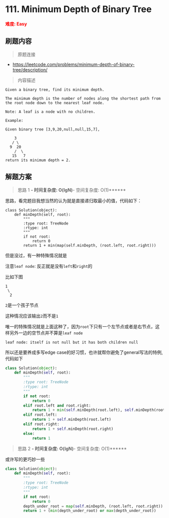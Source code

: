# 111. Minimum Depth of Binary Tree

**<font color=red>难度: Easy</font>**

## 刷题内容

> 原题连接

* https://leetcode.com/problems/minimum-depth-of-binary-tree/description/

> 内容描述

```
Given a binary tree, find its minimum depth.

The minimum depth is the number of nodes along the shortest path from the root node down to the nearest leaf node.

Note: A leaf is a node with no children.

Example:

Given binary tree [3,9,20,null,null,15,7],

    3
   / \
  9  20
    /  \
   15   7
return its minimum depth = 2.
```

## 解题方案

> 思路 1
******- 时间复杂度: O(lgN)******- 空间复杂度: O(1)******


思路，看完题目我想当然的认为就是直接递归取最小的值，代码如下：
```
class Solution(object):
    def minDepth(self, root):
        """
        :type root: TreeNode
        :rtype: int
        """
        if not root:
            return 0
        return 1 + min(map(self.minDepth, (root.left, root.right)))
```


但是没过，有一种特殊情况就是

注意```leaf node```: 反正就是没有```left```和```right```的

比如下图


```
1
 \
  2
```

```2```是一个孩子节点

这种情况应该输出```2```而不是```1```



唯一的特殊情况就是上面这种了，因为```root```下只有一个左节点或者是右节点，这样另外一边的空节点并不算是```leaf node```

```leaf node: itself is not null but it has both children null```

所以还是要养成多写edge case的好习惯，也许就帮你避免了general写法的特例,代码如下

```python
class Solution(object):
    def minDepth(self, root):
        """
        :type root: TreeNode
        :rtype: int
        """
        if not root:
            return 0
        elif root.left and root.right:
            return 1 + min(self.minDepth(root.left), self.minDepth(root.right))
        elif root.left:
            return 1 + self.minDepth(root.left)
        elif root.right:
            return 1 + self.minDepth(root.right)
        else:
            return 1
```




> 思路 2
******- 时间复杂度: O(lgN)******- 空间复杂度: O(1)******

或许写的更巧妙一些

```python
class Solution(object):
    def minDepth(self, root):
        """
        :type root: TreeNode
        :rtype: int
        """
        if not root:
            return 0
        depth_under_root = map(self.minDepth, (root.left, root.right))
        return 1 + (min(depth_under_root) or max(depth_under_root))
```
